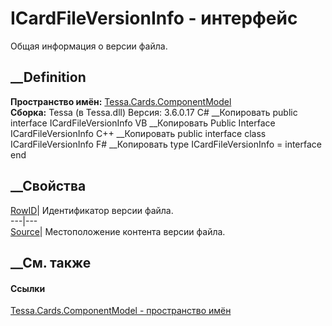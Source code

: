 # ICardFileVersionInfo - интерфейс
Общая информация о версии файла.
## __Definition
 **Пространство имён:**
[Tessa.Cards.ComponentModel](N_Tessa_Cards_ComponentModel.htm)  
 **Сборка:** Tessa (в Tessa.dll) Версия: 3.6.0.17
C# __Копировать
     public interface ICardFileVersionInfo
VB __Копировать
     Public Interface ICardFileVersionInfo
C++ __Копировать
     public interface class ICardFileVersionInfo
F# __Копировать
     type ICardFileVersionInfo = interface end
##  __Свойства
[RowID](P_Tessa_Cards_ComponentModel_ICardFileVersionInfo_RowID.htm)|
Идентификатор версии файла.  
---|---  
[Source](P_Tessa_Cards_ComponentModel_ICardFileVersionInfo_Source.htm)|
Местоположение контента версии файла.  
##  __См. также
#### Ссылки
[Tessa.Cards.ComponentModel - пространство
имён](N_Tessa_Cards_ComponentModel.htm)
